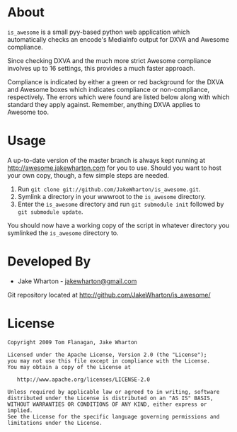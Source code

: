About
=====
`is_awesome` is a small pyy-based python web application which 
automatically checks an encode's MediaInfo output for DXVA and Awesome 
compliance.

Since checking DXVA and the much more strict Awesome compliance involves 
up to 16 settings, this provides a much faster approach.

Compliance is indicated by either a green or red background for the DXVA 
and Awesome boxes which indicates compliance or non-compliance, 
respectively. The errors which were found are listed below along with 
which standard they apply against. Remember, anything DXVA applies to 
Awesome too.


Usage
=====
A up-to-date version of the master branch is always kept running at 
http://awesome.jakewharton.com for you to use. Should you want to host 
your own copy, though, a few simple steps are needed.

1.  Run `git clone git://github.com/JakeWharton/is_awesome.git`.
2.  Symlink a directory in your wwwroot to the `is_awesome` directory.
3.  Enter the `is_awesome` directory and run `git submodule init` 
    followed by `git submodule update`.

You should now have a working copy of the script in whatever directory 
you symlinked the `is_awesome` directory to.


Developed By
============
* Jake Wharton - <jakewharton@gmail.com>

Git repository located at http://github.com/JakeWharton/is_awesome/


License
=======
    Copyright 2009 Tom Flanagan, Jake Wharton

    Licensed under the Apache License, Version 2.0 (the "License");
    you may not use this file except in compliance with the License.
    You may obtain a copy of the License at

       http://www.apache.org/licenses/LICENSE-2.0

    Unless required by applicable law or agreed to in writing, software
    distributed under the License is distributed on an "AS IS" BASIS,
    WITHOUT WARRANTIES OR CONDITIONS OF ANY KIND, either express or implied.
    See the License for the specific language governing permissions and
    limitations under the License.

